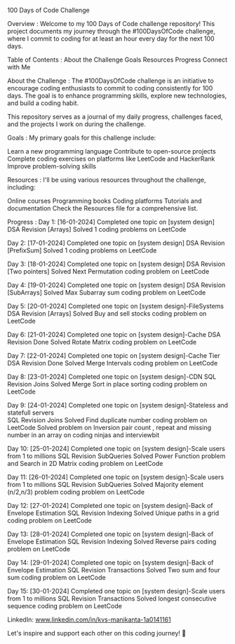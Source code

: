 100 Days of Code Challenge

Overview :
Welcome to my 100 Days of Code challenge repository! This project documents my journey through the #100DaysOfCode challenge, where I commit to coding for at least an hour every day for the next 100 days.

Table of Contents :
About the Challenge
Goals
Resources
Progress
Connect with Me

About the Challenge :
The #100DaysOfCode challenge is an initiative to encourage coding enthusiasts to commit to coding consistently for 100 days. The goal is to enhance programming skills, explore new technologies, and build a coding habit.

This repository serves as a journal of my daily progress, challenges faced, and the projects I work on during the challenge.

Goals :
My primary goals for this challenge include:

 Learn a new programming language
 Contribute to open-source projects
 Complete coding exercises on platforms like LeetCode and HackerRank
 Improve problem-solving skills


Resources :
I'll be using various resources throughout the challenge, including:

Online courses
Programming books
Coding platforms
Tutorials and documentation
Check the Resources file for a comprehensive list.

Progress :
Day 1: [16-01-2024]
 Completed one topic on [system design]
 DSA Revision [Arrays]
 Solved 1 coding problems on LeetCode

Day 2: [17-01-2024]
 Completed one topic on [system design]
 DSA Revision [PrefixSum]
 Solved 1 coding problems on LeetCode

 Day 3: [18-01-2024]
 Completed one topic on [system design]
 DSA Revision [Two pointers]
 Solved Next Permutation coding problem on LeetCode

 Day 4: [19-01-2024]
 Completed one topic on [system design]
 DSA Revision [SubArrays]
 Solved Max Subarray sum coding problem on LeetCode

 Day 5: [20-01-2024]
 Completed one topic on [system design]-FileSystems
 DSA Revision [Arrays]
 Solved Buy and sell stocks coding problem on LeetCode

 Day 6: [21-01-2024]
 Completed one topic on [system design]-Cache
 DSA Revision Done
 Solved Rotate Matrix coding problem on LeetCode

 Day 7: [22-01-2024]
 Completed one topic on [system design]-Cache Tier
 DSA Revision Done
 Solved Merge Intervals coding problem on LeetCode

 Day 8: [23-01-2024]
 Completed one topic on [system design]-CDN 
 SQL Revision Joins 
 Solved Merge Sort in place sorting coding problem on LeetCode

 Day 9: [24-01-2024]
 Completed one topic on [system design]-Stateless and statefull servers  
 SQL Revision Joins 
 Solved Find duplicate number coding problem on LeetCode
 Solved problem on Inversion pair count , repeat and missing number in an array on coding ninjas and interviewbit

 Day 10: [25-01-2024]
 Completed one topic on [system design]-Scale users from 1 to millions 
 SQL Revision SubQueries 
 Solved Power Function problem and Search in 2D Matrix coding problem on LeetCode

 Day 11: [26-01-2024]
 Completed one topic on [system design]-Scale users from 1 to millions 
 SQL Revision SubQueries 
 Solved Majority element (n/2,n/3) problem coding problem on LeetCode
 
 Day 12: [27-01-2024]
 Completed one topic on [system design]-Back of Envelope Estimation 
 SQL Revision Indexing
 Solved Unique paths in a grid coding problem on LeetCode

 Day 13: [28-01-2024]
 Completed one topic on [system design]-Back of Envelope Estimation 
 SQL Revision Indexing
 Solved Reverse pairs coding problem on LeetCode

 Day 14: [29-01-2024]
 Completed one topic on [system design]-Back of Envelope Estimation 
 SQL Revision Transactions
 Solved Two sum and four sum coding problem on LeetCode

  Day 15: [30-01-2024]
 Completed one topic on [system design]-Scale users from 1 to millions 
 SQL Revision Transactions
 Solved longest consecutive sequence coding problem on LeetCode
 
LinkedIn: www.linkedin.com/in/kvs-manikanta-1a0141161

Let's inspire and support each other on this coding journey! 🚀

